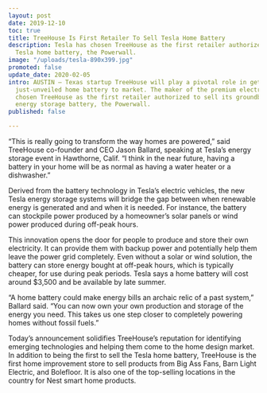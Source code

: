 ```yaml
---
layout: post
date: 2019-12-10
toc: true
title: TreeHouse Is First Retailer To Sell Tesla Home Battery
description: Tesla has chosen TreeHouse as the first retailer authorized to sell the
  Tesla home battery, the Powerwall.
image: "/uploads/tesla-890x399.jpg"
promoted: false
update_date: 2020-02-05
intro: AUSTIN — Texas startup TreeHouse will play a pivotal role in getting Tesla’s
  just-unveiled home battery to market. The maker of the premium electric car has
  chosen TreeHouse as the first retailer authorized to sell its groundbreaking home
  energy storage battery, the Powerwall.
published: false

---
```


“This is really going to transform the way homes are powered,” said TreeHouse co-founder and CEO Jason Ballard, speaking at Tesla’s energy storage event in Hawthorne, Calif. “I think in the near future, having a battery in your home will be as normal as having a water heater or a dishwasher.”

Derived from the battery technology in Tesla’s electric vehicles, the new Tesla energy storage systems will bridge the gap between when renewable energy is generated and and when it is needed. For instance, the battery can stockpile power produced by a homeowner’s solar panels or wind power produced during off-peak hours.

This innovation opens the door for people to produce and store their own electricity. It can provide them with backup power and potentially help them leave the power grid completely. Even without a solar or wind solution, the battery can store energy bought at off-peak hours, which is typically cheaper, for use during peak periods. Tesla says a home battery will cost around $3,500 and be available by late summer.

“A home battery could make energy bills an archaic relic of a past system,” Ballard said. “You can now own your own production and storage of the energy you need. This takes us one step closer to completely powering homes without fossil fuels.”

Today’s announcement solidifies TreeHouse’s reputation for identifying emerging technologies and helping them come to the home design market. In addition to being the first to sell the Tesla home battery, TreeHouse is the first home improvement store to sell products from Big Ass Fans, Barn Light Electric, and Bolefloor. It is also one of the top-selling locations in the country for Nest smart home products.